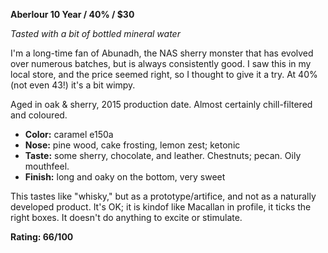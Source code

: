 **Aberlour 10 Year / 40% / $30**

*Tasted with a bit of bottled mineral water*

I'm a long-time fan of Abunadh, the NAS sherry monster that has evolved over numerous batches, but is always consistently good.  I saw this in my local store, and the price seemed right, so I thought to give it a try.  At 40% (not even 43!) it's a bit wimpy.  

Aged in oak & sherry, 2015 production date.  Almost certainly chill-filtered and coloured.

* **Color:** caramel e150a
* **Nose:** pine wood, cake frosting, lemon zest; ketonic
* **Taste:** some sherry, chocolate, and leather.  Chestnuts; pecan.  Oily mouthfeel. 
* **Finish:** long and oaky on the bottom, very sweet

This tastes like "whisky," but as a prototype/artifice, and not as a naturally developed product.  It's OK; it is kindof like Macallan in profile, it ticks the right boxes.  It doesn't do anything to excite or stimulate.

**Rating: 66/100**
